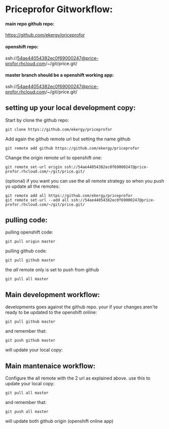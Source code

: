 # Priceprofor Gitworkflow:

#### main repo github repo:

https://github.com/ekergy/priceprofor

#### openshift repo:

ssh://54ae44054382ec0f69000247@price-profor.rhcloud.com/~/git/price.git/

#### master branch should be a openshift working app:

ssh://54ae44054382ec0f69000247@price-profor.rhcloud.com/~/git/price.git/

## setting up your local development copy:
Start by clone the github repo:
```
git clone https://github.com/ekergy/priceprofor
```
Add again the github remote url but setting the name github
```
git remote add github https://github.com/ekergy/priceprofor
```
Change the origin remote url to openshift one:
```
git remote set-url origin ssh://54ae44054382ec0f69000247@price-profor.rhcloud.com/~/git/price.git/
```

(optional) if you want you can use the all remote strategy so when you push yo update
all the remotes:
```
git remote add all https://github.com/ekergy/priceprofor
git remote set-url --add all ssh://54ae44054382ec0f69000247@price-profor.rhcloud.com/~/git/price.git/
```

## pulling code:
pulling openshift code:
```
git pull origin master
```
pulling github code:
```
git pull github master
```
the _all_ remote only is set to push from github
```
git pull all master
```

## Main development workflow:
developments goes against the github repo.
your if your changes aren'te ready to be updated to the openshift online:
```
git pull github master
```
and remember that:
```
git push github master
```
will update your local copy:

## Main mantenaice workflow:
Configure the all remote with the 2 url as explained above.
use this to update your local copy:
```
git pull all master
```
and remember that:
```
git push all master
```
will update both github origin (openshift online app)


